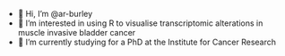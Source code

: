 - 👋 Hi, I’m @ar-burley
- 👀 I’m interested in using R to visualise transcriptomic alterations in muscle invasive bladder cancer
- 🌱 I’m currently studying for a PhD at the Institute for Cancer Research


<!---
ar-burley/ar-burley is a ✨ special ✨ repository because its `README.md` (this file) appears on your GitHub profile.
You can click the Preview link to take a look at your changes.
--->
